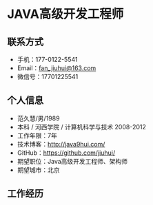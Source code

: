 # JAVA高级开发工程师

## 联系方式

- 手机：177-0122-5541
- Email：fan_jiuhui@163.com
- 微信号：17701225541

## 个人信息

- 范久慧/男/1989
- 本科 / 河西学院 / 计算机科学与技术 2008-2012
- 工作年限：7年
- 技术博客：http://java9hui.com/
- GitHub：https://github.com/jiuhui/
- 期望职位：Java高级开发工程师、架构师
- 期望城市：北京

## 工作经历

